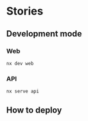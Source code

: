 # Stories

## Development mode

### Web

```
nx dev web
```

### API

```
nx serve api
```

## How to deploy

